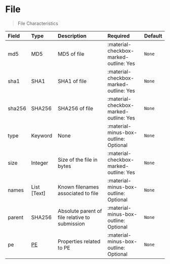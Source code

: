 [comment]: # (AUTOGENERATED MARKDOWN CONTENT. UPDATES TO ODM DOCUMENTATION SHOULD BE DONE THROUGH ASSEMBLYLINE-BASE REPO!)
# File
> File Characteristics

| Field | Type | Description | Required | Default |
| :--- | :--- | :--- | :--- | :--- |
| md5 | MD5 | MD5 of file | <div style="width:100px">:material-checkbox-marked-outline: Yes</div> | `None` |
| sha1 | SHA1 | SHA1 of file | <div style="width:100px">:material-checkbox-marked-outline: Yes</div> | `None` |
| sha256 | SHA256 | SHA256 of file | <div style="width:100px">:material-checkbox-marked-outline: Yes</div> | `None` |
| type | Keyword | None | <div style="width:100px">:material-minus-box-outline: Optional</div> | `None` |
| size | Integer | Size of the file in bytes | <div style="width:100px">:material-checkbox-marked-outline: Yes</div> | `None` |
| names | List [Text] | Known filenames associated to file | <div style="width:100px">:material-minus-box-outline: Optional</div> | `None` |
| parent | SHA256 | Absolute parent of file relative to submission | <div style="width:100px">:material-minus-box-outline: Optional</div> | `None` |
| pe | [PE](/assemblyline4_docs/odm/models/ontology/filetypes/pe/#pe) | Properties related to PE | <div style="width:100px">:material-minus-box-outline: Optional</div> | `None` |


